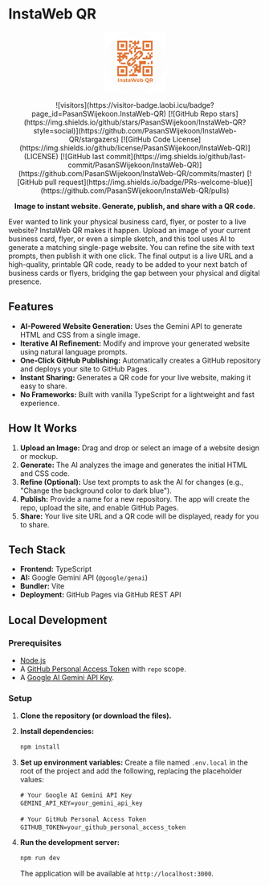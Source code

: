 # InstaWeb QR


<p align="center">
  <img src="/public/favicon.png" alt="InstaWeb QR Logo" width="120"/>
</p>
<div align="center">
![visitors](https://visitor-badge.laobi.icu/badge?page_id=PasanSWijekoon.InstaWeb-QR)
[![GitHub Repo stars](https://img.shields.io/github/stars/PasanSWijekoon/InstaWeb-QR?style=social)](https://github.com/PasanSWijekoon/InstaWeb-QR/stargazers)
[![GitHub Code License](https://img.shields.io/github/license/PasanSWijekoon/InstaWeb-QR)](LICENSE)
[![GitHub last commit](https://img.shields.io/github/last-commit/PasanSWijekoon/InstaWeb-QR)](https://github.com/PasanSWijekoon/InstaWeb-QR/commits/master)
[![GitHub pull request](https://img.shields.io/badge/PRs-welcome-blue)](https://github.com/PasanSWijekoon/InstaWeb-QR/pulls)
</div>

<p align="center">
  <b>Image to instant website. Generate, publish, and share with a QR code.</b>
</p>

Ever wanted to link your physical business card, flyer, or poster to a live website? InstaWeb QR makes it happen. Upload an image of your current business card, flyer, or even a simple sketch, and this tool uses AI to generate a matching single-page website. You can refine the site with text prompts, then publish it with one click. The final output is a live URL and a high-quality, printable QR code, ready to be added to your next batch of business cards or flyers, bridging the gap between your physical and digital presence.

## Features

- **AI-Powered Website Generation:** Uses the Gemini API to generate HTML and CSS from a single image.
- **Iterative AI Refinement:** Modify and improve your generated website using natural language prompts.
- **One-Click GitHub Publishing:** Automatically creates a GitHub repository and deploys your site to GitHub Pages.
- **Instant Sharing:** Generates a QR code for your live website, making it easy to share.
- **No Frameworks:** Built with vanilla TypeScript for a lightweight and fast experience.

## How It Works

1.  **Upload an Image:** Drag and drop or select an image of a website design or mockup.
2.  **Generate:** The AI analyzes the image and generates the initial HTML and CSS code.
3.  **Refine (Optional):** Use text prompts to ask the AI for changes (e.g., "Change the background color to dark blue").
4.  **Publish:** Provide a name for a new repository. The app will create the repo, upload the site, and enable GitHub Pages.
5.  **Share:** Your live site URL and a QR code will be displayed, ready for you to share.

## Tech Stack

- **Frontend:** TypeScript
- **AI:** Google Gemini API (`@google/genai`)
- **Bundler:** Vite
- **Deployment:** GitHub Pages via GitHub REST API

## Local Development

### Prerequisites

- [Node.js](https://nodejs.org/)
- A [GitHub Personal Access Token](https://docs.github.com/en/authentication/keeping-your-account-and-data-secure/managing-your-personal-access-tokens) with `repo` scope.
- A [Google AI Gemini API Key](https://ai.google.dev/gemini-api/docs/api-key).

### Setup

1.  **Clone the repository (or download the files).**

2.  **Install dependencies:**
    ```bash
    npm install
    ```

3.  **Set up environment variables:**
    Create a file named `.env.local` in the root of the project and add the following, replacing the placeholder values:
    ```
    # Your Google AI Gemini API Key
    GEMINI_API_KEY=your_gemini_api_key

    # Your GitHub Personal Access Token
    GITHUB_TOKEN=your_github_personal_access_token
    ```

4.  **Run the development server:**
    ```bash
    npm run dev
    ```
    The application will be available at `http://localhost:3000`.